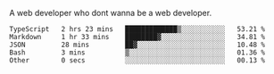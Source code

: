 A web developer who dont wanna be a web developer.

<!--START_SECTION:waka-->

```text
TypeScript   2 hrs 23 mins   █████████████▒░░░░░░░░░░░   53.21 %
Markdown     1 hr 33 mins    ████████▓░░░░░░░░░░░░░░░░   34.81 %
JSON         28 mins         ██▓░░░░░░░░░░░░░░░░░░░░░░   10.48 %
Bash         3 mins          ▒░░░░░░░░░░░░░░░░░░░░░░░░   01.36 %
Other        0 secs          ░░░░░░░░░░░░░░░░░░░░░░░░░   00.13 %
```

<!--END_SECTION:waka-->
